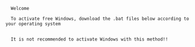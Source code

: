       Welcome

      To activate free Windows, download the .bat files below according to your operating system


      It is not recommended to activate Windows with this method!!
